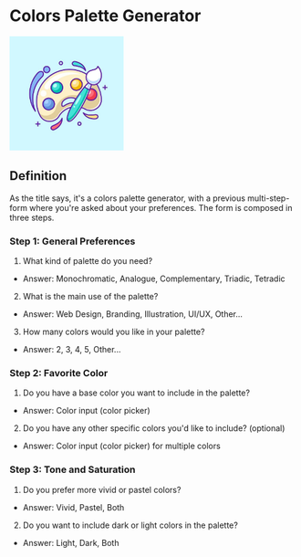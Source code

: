 # Colors Palette Generator

<img src="./src/assets/icon-palette.jpeg" alt="image-icon-palette" width="auto" height="200">

## Definition

As the title says, it's a colors palette generator, with a previous multi-step-form where you're asked about your preferences. The form is composed in three steps.

### Step 1: General Preferences

1. What kind of palette do you need?

- Answer: Monochromatic, Analogue, Complementary, Triadic, Tetradic

2. What is the main use of the palette?

- Answer: Web Design, Branding, Illustration, UI/UX, Other...

3. How many colors would you like in your palette?

- Answer: 2, 3, 4, 5, Other...

### Step 2: Favorite Color

1. Do you have a base color you want to include in the palette?

- Answer: Color input (color picker)

2. Do you have any other specific colors you'd like to include? (optional)

- Answer: Color input (color picker) for multiple colors

### Step 3: Tone and Saturation

1. Do you prefer more vivid or pastel colors?

- Answer: Vivid, Pastel, Both

2. Do you want to include dark or light colors in the palette?

- Answer: Light, Dark, Both
